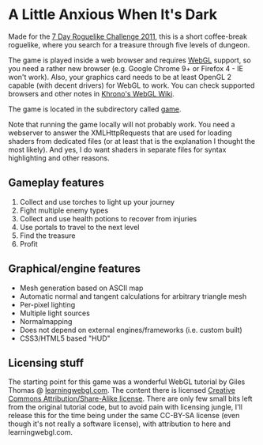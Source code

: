 A Little Anxious When It's Dark
===============================

Made for the [7 Day Roguelike Challenge 2011](http://roguebasin.roguelikedevelopment.org/index.php?title=7DRL_Contest_2011), this is a short coffee-break roguelike, where you search for a treasure through five levels of dungeon.

The game is played inside a web browser and requires [WebGL](http://www.khronos.org/webgl/) support, so you need a rather new browser (e.g. Google Chrome 9+ or Firefox 4 - IE won't work). Also, your graphics card needs to be at least OpenGL 2 capable (with decent drivers) for WebGL to work. You can check supported browsers and other notes in [Khrono's WebGL Wiki](http://www.khronos.org/webgl/wiki/Getting_a_WebGL_Implementation).

The game is located in the subdirectory called [game](game/).

Note that running the game locally will not probably work. You need a webserver to answer the XMLHttpRequests that are used for loading shaders from dedicated files (or at least that is the explanation I thought the most likely). And yes, I do want shaders in separate files for syntax highlighting and other reasons.


Gameplay features
-----------------

1. Collect and use torches to light up your journey
2. Fight multiple enemy types
3. Collect and use health potions to recover from injuries
4. Use portals to travel to the next level
5. Find the treasure
6. Profit

Graphical/engine features
-------------------------

* Mesh generation based on ASCII map
* Automatic normal and tangent calculations for arbitrary triangle mesh
* Per-pixel lighting
* Multiple light sources
* Normalmapping
* Does not depend on external engines/frameworks (i.e. custom built)
* CSS3/HTML5 based "HUD"

Licensing stuff
---------------
The starting point for this game was a wonderful WebGL tutorial by Giles Thomas @ [learningwebgl.com](http://learningwebgl.com). The content there is licensed [Creative Commons Attribution/Share-Alike license](http://creativecommons.org/licenses/by-sa/3.0/). There are only few small bits left from the original tutorial code, but to avoid pain with licensing jungle, I'll release this for the time being under the same CC-BY-SA license (even though it's not really a software license), with attribution to here and learningwebgl.com.

